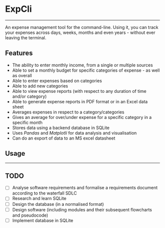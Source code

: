 # ExpCli
---
An expense management tool for the command-line. Using it, you can track your
expenses across days, weeks, months and even years - without ever leaving the
terminal.

## Features
* The ability to enter monthly income, from a single or multiple sources
* Able to set a monthly budget for specific categories of expense - as well as
  overall
* Able to enter expenses based on categories
* Able to add new categories
* Able to view expense reports (with respect to any duration of time and/or
  category)
* Able to generate expense reports in PDF format or in an Excel data sheet
* Averages expenses in respect to a category/categories
* Gives an average for over/under expense for a specific category in a specific
  month
* Stores data using a backend database in SQLite
* Uses *Pandas* and *Matplotli* for data analysis and visualisation
* Can do an export of data to an MS excel datasheet

## Usage
---
## TODO
- [ ] Analyse software requirements and formalise a requirements document
      according to the waterfall SDLC
- [ ] Research and learn SQLite
- [ ] Design the database (in a normalised format)
- [ ] Design software (including modules and their subsequent flowcharts and
      pseudocode)
- [ ] Implement database in SQLite
